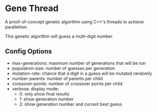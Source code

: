 # Gene Thread

A proof-of-concept genetic algorithm using C++'s threads to achieve parallelism.

This genetic algorithm will guess a multi-digit number.

## Config Options

* max-generations: maximum number of generations that will be run
* population-size: number of guesses per generation
* mutation-rate: chance that a digit in a guess will be mutated randomly
* number-parents: number of parents per child
* crossover-points: number of crossover points per child
* verbose: display mode:
  * 0: only show final results
  * 1: show generation number
  * 2: show generation number and current best guess